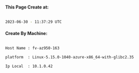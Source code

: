 
   
#### This Page Create at:

```bash

2023-06-30 - 11:37:29 UTC

```

#### Create By Machine:

```bash

Host Name : fv-az950-163

platform  : Linux-5.15.0-1040-azure-x86_64-with-glibc2.35

Ip Local  : 10.1.0.42

```

